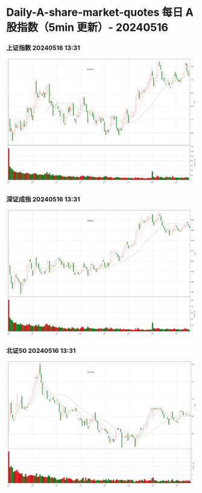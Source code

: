 
# Daily-A-share-market-quotes 每日 A 股指数（5min 更新）- 20240516

### 上证指数 20240516 13:31
![](./fig/2024/5/20240516-sh000001.png)

### 深证成指 20240516 13:31
![](./fig/2024/5/20240516-sz399001.png)

### 北证50 20240516 13:31
![](./fig/2024/5/20240516-bj899050.png)
